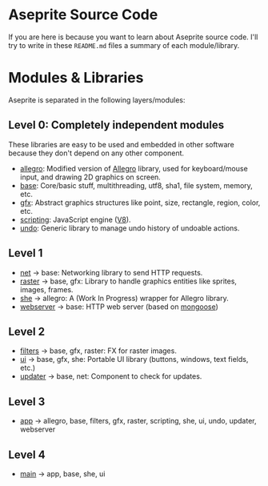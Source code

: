 # Aseprite Source Code

If you are here is because you want to learn about Aseprite source
code. I'll try to write in these `README.md` files a summary of each
module/library.

# Modules & Libraries

Aseprite is separated in the following layers/modules:

## Level 0: Completely independent modules

These libraries are easy to be used and embedded in other software
because they don't depend on any other component.

  * [allegro](allegro/): Modified version of [Allegro](http://alleg.sourceforge.net/) library, used for keyboard/mouse input, and drawing 2D graphics on screen.
  * [base](base/): Core/basic stuff, multithreading, utf8, sha1, file system, memory, etc.
  * [gfx](gfx/): Abstract graphics structures like point, size, rectangle, region, color, etc.
  * [scripting](scripting/): JavaScript engine ([V8](https://code.google.com/p/v8/)).
  * [undo](undo/): Generic library to manage undo history of undoable actions.

## Level 1

  * [net](net/) -> base: Networking library to send HTTP requests.
  * [raster](raster/) -> base, gfx: Library to handle graphics entities like sprites, images, frames.
  * [she](she/) -> allegro: A (Work In Progress) wrapper for Allegro library.
  * [webserver](webserver/) -> base: HTTP web server (based on [mongoose](https://github.com/valenok/mongoose))

## Level 2

  * [filters](filters/) -> base, gfx, raster: FX for raster images.
  * [ui](ui/) -> base, gfx, she: Portable UI library (buttons, windows, text fields, etc.)
  * [updater](updater/) -> base, net: Component to check for updates.

## Level 3

  * [app](app/) -> allegro, base, filters, gfx, raster, scripting, she, ui, undo, updater, webserver

## Level 4

  * [main](main/) -> app, base, she, ui
